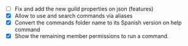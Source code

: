 - [ ] Fix and add the new guild properties on json (features)
- [x] Allow to use and search commands via aliases
- [x] Convert the commands folder name to its Spanish version on help command
- [x] Show the remaining member permissions to run a command.
